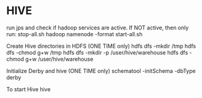 # HIVE

run jps and check if hadoop services are active. If NOT active, then only run:
stop-all.sh
hadoop namenode -format
start-all.sh

Create Hive directories in HDFS (ONE TIME only)
hdfs dfs -mkdir /tmp
hdfs dfs -chmod g+w /tmp
hdfs dfs -mkdir -p /user/hive/warehouse
hdfs dfs -chmod g+w /user/hive/warehouse


Initialize Derby and hive (ONE TIME only)
schematool -initSchema -dbType derby

To start Hive
hive
